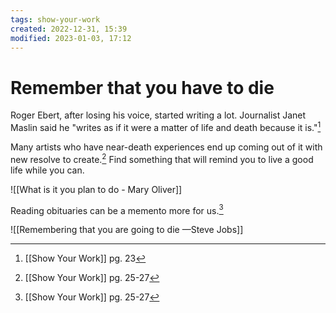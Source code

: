 ```yaml
---
tags: show-your-work 
created: 2022-12-31, 15:39
modified: 2023-01-03, 17:12
---
```


# Remember that you have to die
Roger Ebert, after losing his voice, started writing a lot. Journalist Janet Maslin said he "writes as if it were a matter of life and death because it is."[^1]

Many artists who have near-death experiences end up coming out of it with new resolve to create.[^2] Find something that will remind you to live a good life while you can.

![[What is it you plan to do - Mary Oliver]]

Reading obituaries can be a memento more for us.[^2]

![[Remembering that you are going to die —Steve Jobs]]

[^1]: [[Show Your Work]] pg. 23
[^2]: [[Show Your Work]] pg. 25-27
